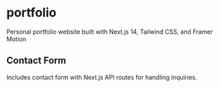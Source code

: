 # portfolio

Personal portfolio website built with Next.js 14, Tailwind CSS, and Framer Motion

## Contact Form

Includes contact form with Next.js API routes for handling inquiries.
